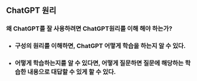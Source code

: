 ## ChatGPT 원리
### 왜 ChatGPT를 잘 사용하려면 ChatGPT원리를 이해 해야 하는가?
+ ### 구성의 원리를 이해하면, ChatGPT 어떻게 학습을 하는지 알 수 있다.
+ ### 어떻게 학습하는지를 알 수 있다면, 어떻게 질문하면 질문에 해당하는 학습한 내용으로 대답할 수 있게 할 수 있다. 
